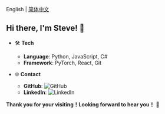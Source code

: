 English | [简体中文](https://github.com/smbb1234/smbb1234/edit/main/README-cn.md)

## Hi there, I'm Steve! 👋

- 🛠️ **Tech**
  - **Language**: Python, JavaScript, C#
  - **Framework**: PyTorch, React, Git

- 🌐 **Contact**
  - **GitHub**: ![GitHub](https://github.com/smbb1234)
  - **LinkedIn**: ![LinkedIn](https://www.linkedin.com/in/beile-jia-704414171/)
 
**Thank you for your visiting！Looking forward to hear you！** 🎉
<!--
**smbb1234/smbb1234** is a ✨ _special_ ✨ repository because its `README.md` (this file) appears on your GitHub profile.

Here are some ideas to get you started:

- 🔭 I’m currently working on ...
- 🌱 I’m currently learning ...
- 👯 I’m looking to collaborate on ...
- 🤔 I’m looking for help with ...
- 💬 Ask me about ...
- 📫 How to reach me: ...
- 😄 Pronouns: ...
- ⚡ Fun fact: ...
-->
